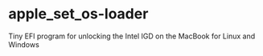 # apple_set_os-loader
Tiny EFI program for unlocking the Intel IGD on the MacBook for Linux and Windows

